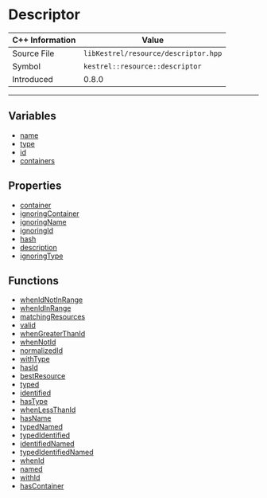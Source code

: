 
# Descriptor

| C++ Information | Value |
| --- | --- |
| Source File | `libKestrel/resource/descriptor.hpp` |
| Symbol | `kestrel::resource::descriptor` |
| Introduced | 0.8.0 |


---

## Variables

 - [name](name.md)
 - [type](type.md)
 - [id](id.md)
 - [containers](containers.md)

## Properties

 - [container](container.md)
 - [ignoringContainer](ignoringContainer.md)
 - [ignoringName](ignoringName.md)
 - [ignoringId](ignoringId.md)
 - [hash](hash.md)
 - [description](description.md)
 - [ignoringType](ignoringType.md)

## Functions

 - [whenIdNotInRange](whenIdNotInRange.md)
 - [whenIdInRange](whenIdInRange.md)
 - [matchingResources](matchingResources.md)
 - [valid](valid.md)
 - [whenGreaterThanId](whenGreaterThanId.md)
 - [whenNotId](whenNotId.md)
 - [normalizedId](normalizedId.md)
 - [withType](withType.md)
 - [hasId](hasId.md)
 - [bestResource](bestResource.md)
 - [typed](typed.md)
 - [identified](identified.md)
 - [hasType](hasType.md)
 - [whenLessThanId](whenLessThanId.md)
 - [hasName](hasName.md)
 - [typedNamed](typedNamed.md)
 - [typedIdentified](typedIdentified.md)
 - [identifiedNamed](identifiedNamed.md)
 - [typedIdentifiedNamed](typedIdentifiedNamed.md)
 - [whenId](whenId.md)
 - [named](named.md)
 - [withId](withId.md)
 - [hasContainer](hasContainer.md)

